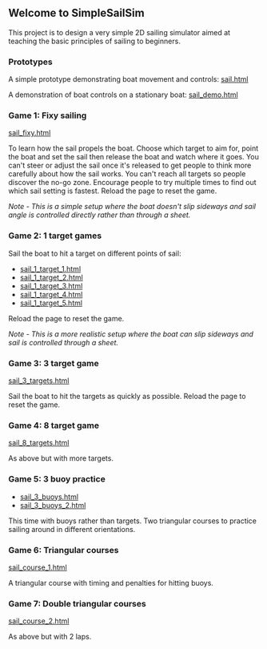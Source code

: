## Welcome to SimpleSailSim

This project is to design a very simple 2D sailing simulator aimed at teaching the basic principles of sailing to beginners.

### Prototypes

A simple prototype demonstrating boat movement and controls: [sail.html](sail.html)

A demonstration of boat controls on a stationary boat: [sail_demo.html](sail_demo.html)

### Game 1: Fixy sailing

[sail_fixy.html](sail_fixy.html)

To learn how the sail propels the boat. Choose which target to aim for, point the boat and set the sail then release the boat and watch where it goes. You can't steer or adjust the sail once it's released to get people to think more carefully about how the sail works. You can't reach all targets so people discover the no-go zone. Encourage people to try multiple times to find out which sail setting is fastest. Reload the page to reset the game.

*Note - This is a simple setup where the boat doesn't slip sideways and sail angle is controlled directly rather than through a sheet.*

### Game 2: 1 target games

Sail the boat to hit a target on different points of sail:

+ [sail_1_target_1.html](sail_1_target_1.html)
+ [sail_1_target_2.html](sail_1_target_2.html)
+ [sail_1_target_3.html](sail_1_target_3.html)
+ [sail_1_target_4.html](sail_1_target_4.html)
+ [sail_1_target_5.html](sail_1_target_5.html)

Reload the page to reset the game.

*Note - This is a more realistic setup where the boat can slip sideways and sail is controlled through a sheet.*

### Game 3: 3 target game

[sail_3_targets.html](sail_3_targets.html)

Sail the boat to hit the targets as quickly as possible. Reload the page to reset the game.

### Game 4: 8 target game

[sail_8_targets.html](sail_8_targets.html)

As above but with more targets.

### Game 5: 3 buoy practice

+ [sail_3_buoys.html](sail_3_buoys.html)
+ [sail_3_buoys_2.html](sail_3_buoys_2.html)

This time with buoys rather than targets. Two triangular courses to practice sailing around in different orientations.

### Game 6: Triangular courses

[sail_course_1.html](sail_course_1.html)

A triangular course with timing and penalties for hitting buoys.

### Game 7: Double triangular courses

[sail_course_2.html](sail_course_2.html)

As above but with 2 laps.
